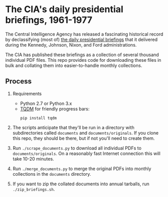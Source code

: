 # The CIA's daily presidential briefings, 1961-1977

The Central Intelligence Agency has released a fascinating historical record by declassifying (most of) [the daily presidential briefings](https://www.cia.gov/library/readingroom/presidents-daily-brief) that it delivered during the Kennedy, Johnson, Nixon, and Ford administrations.

The CIA has published these briefings as a collection of several thousand individual PDF files. This repo provides code for downloading these files in bulk and collating them into easier-to-handle monthly collections.

## Process
1. Requirements
    - Python 2.7 or Python 3.x
    - [TQDM](https://pypi.python.org/pypi/tqdm) for friendly progress bars:
        ```
        pip install tqdm
        ```
2. The scripts anticipate that they'll be run in a directory with subdirectories called `documents` and `documents/originals`. If you clone this repo, they should be there, but if not you'll need to create them.

3. Run `./scrape_documents.py` to download all individual PDFs to `documents/originals`. On a reasonably fast Internet connection this will take 10-20 minutes.

4. Run `./merge_documents.py` to merge the original PDFs into monthly collections in the `documents` directory.

5. If you want to zip the collated documents into annual tarballs, run `./zip_briefings.sh`.
